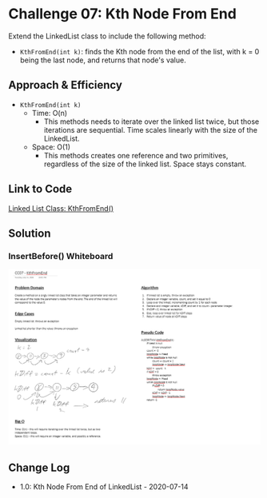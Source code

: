 # Challenge 07: Kth Node From End

Extend the LinkedList class to include the following method:

- `KthFromEnd(int k)`: finds the Kth node from the end of the list, with k = 0 being the last node, and returns that node's value.

## Approach & Efficiency

- `KthFromEnd(int k)`
    - Time: O(n)
        - This methods needs to iterate over the linked list twice, but those iterations are sequential. Time scales linearly with the size of the LinkedList.
    - Space: O(1)
        - This methods creates one reference and two primitives, regardless of the size of the linked list. Space stays constant.

## Link to Code

[Linked List Class: KthFromEnd()](../Libraries/LLLibrary/LinkedList.cs#L170-L208)

## Solution

### InsertBefore() Whiteboard

![InsertBefore() WhiteBoard](../../assets/CC07-KthFromEnd-WB.png)

## Change Log

- 1.0: Kth Node From End of LinkedList - 2020-07-14
